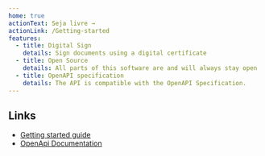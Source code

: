 ```yaml
---
home: true
actionText: Seja livre →
actionLink: /Getting-started
features:
  - title: Digital Sign
    details: Sign documents using a digital certificate
  - title: Open Source
    details: All parts of this software are and will always stay open
  - title: OpenAPI specification
    details: The API is compatible with the OpenAPI Specification.
---
```


## Links

- [Getting started guide](Getting-started.md)
- [OpenApi Documentation](https://swagger.io/docs/)